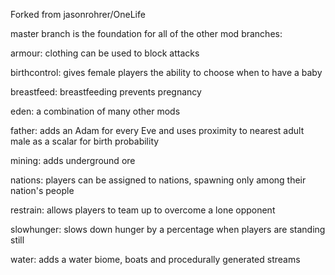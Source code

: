 Forked from jasonrohrer/OneLife

master branch is the foundation for all of the other mod branches:

armour: clothing can be used to block attacks

birthcontrol: gives female players the ability to choose when to have a baby

breastfeed: breastfeeding prevents pregnancy

eden: a combination of many other mods

father: adds an Adam for every Eve and uses proximity to nearest adult male as a scalar for birth probability

mining: adds underground ore

nations: players can be assigned to nations, spawning only among their nation's people

restrain: allows players to team up to overcome a lone opponent

slowhunger: slows down hunger by a percentage when players are standing still

water: adds a water biome, boats and procedurally generated streams